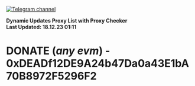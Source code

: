 [![Telegram channel](https://img.shields.io/endpoint?url=https://runkit.io/damiankrawczyk/telegram-badge/branches/master?url=https://t.me/n4z4v0d)](https://t.me/n4z4v0d) 

**Dynamic Updates Proxy List with Proxy Checker**  
**Last Updated: 18.12.23 01:11**

# DONATE (_any evm_) - 0xDEADf12DE9A24b47Da0a43E1bA70B8972F5296F2
